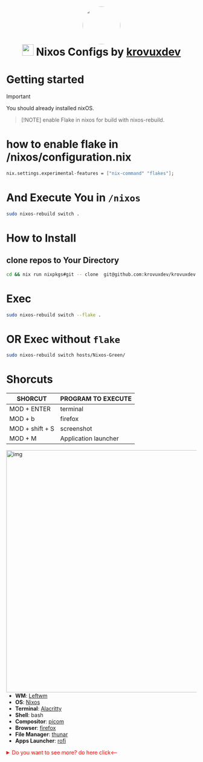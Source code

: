 <h1 align="center">
   <img src="https://github.com/krovuxdev/krovuxdev.nix/assets/62192487/52d1bd3c-74df-4cd7-994b-819c0c4bae95" width="100"  style="border-radius: 50%; overflow: hidden;"/><br/>
  <img src="https://github.com/krovuxdev/nix-skeleton/assets/62192487/01aa0057-da80-4e11-8724-b3da458bcc79" width="30"> Nixos Configs by <a href="https://github.com/krovuxdev">krovuxdev</a>
</h1>

# Getting started
> [!IMPORTANT]
You should already installed nixOS.

>  [!NOTE]
enable Flake in nixos for build with nixos-rebuild.

# how to enable flake in /nixos/configuration.nix
```nix
nix.settings.experimental-features = ["nix-command" "flakes"];
```
# And Execute You in `/nixos`
```bash
sudo nixos-rebuild switch .
```
# How to Install
## clone repos to Your Directory
```bash
cd && nix run nixpkgs#git -- clone  git@github.com:krovuxdev/krovuxdev.nix.git && cd krovuxdev.nix
```
# Exec
```bash
sudo nixos-rebuild switch --flake .
```
# OR Exec without `flake` 
```bash
sudo nixos-rebuild switch hosts/Nixos-Green/
```

# Shorcuts

| SHORCUT  | PROGRAM TO EXECUTE |
| ------------- | ------------- |
| MOD + ENTER  | terminal  |
| MOD + b  | firefox  |
| MOD + shift + S  | screenshot  |
| MOD + M  | Application launcher | 




<img src="https://github.com/krovuxdev/krovuxdev.nix/assets/62192487/f7f376fd-bc14-40d6-90af-47f68b10b82f" alt="img" align="left" width="640px">

-   **WM**: [Leftwm](https://nixos.org/)
-   **OS**: [Nixos](http://nixos.org/)
-   **Terminal**: [Alacritty](https://github.com/alacritty/alacritty)
-   **Shell**: bash
-   **Compositor**: [picom](https://github.com/yshui/picom)
-   **Browser**: [firefox](https://www.mozilla.org/en-US/firefox/)
-   **File Manager**: [thunar](https://github.com/xfce-mirror/thunar)
-   **Apps Launcher**: [rofi](https://github.com/davatorium/rofi)
<details >
<summary style="color:red;">Do you want to see more? do here click<-- </summary>
<img src="https://github.com/krovuxdev/krovuxdev.nix/assets/62192487/d6d97a13-54e7-44fa-adaa-c22a11924af1" alt="img" align="left" width="640px">
</details>
